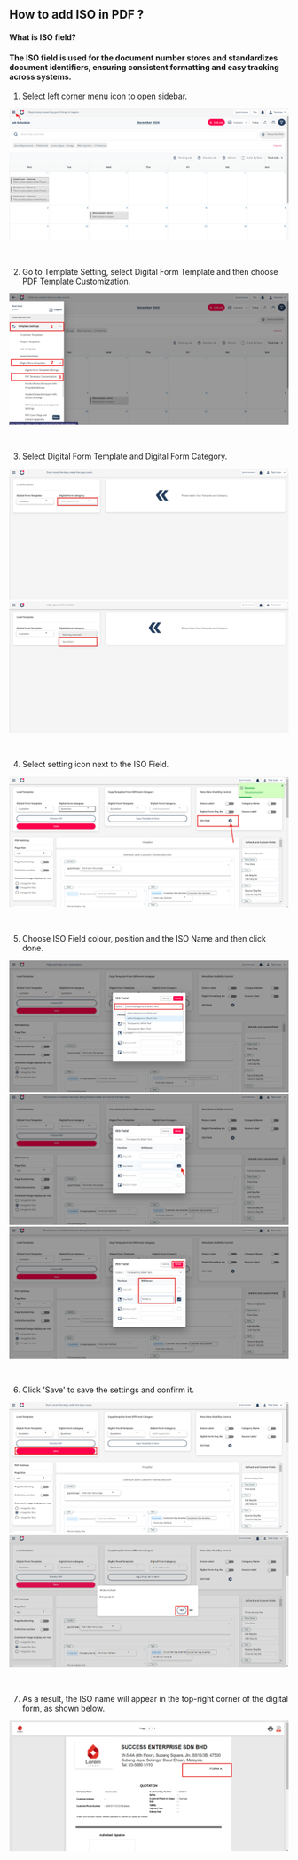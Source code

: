 ## How to add ISO in PDF ? 
#### What is ISO field?
#### The ISO field is used for the document number stores and standardizes document identifiers, ensuring consistent formatting and easy tracking across systems.


1) Select left corner menu icon to open sidebar. <br>
<p align="center">
         <img src="img2/ISO_Field_Step_1.png" alt="What is ISO field?">
</p><br>

2) Go to Template Setting, select Digital Form Template and then choose PDF Template Customization. <br>
<p align="center">
         <img src="img2/ISO_Field_Step_2.png" alt="What is ISO field?">
</p><br>

3) Select Digital Form Template and Digital Form Category. <br>
<p align="center">
         <img src="img2/ISO_Field_Step_3.png" alt="What is ISO field?">
         <img src="img2/ISO_Field_Step_4.png" alt="What is ISO field?">
</p><br>

4) Select setting icon next to the ISO Field. <br>
<p align="center">
         <img src="img2/ISO_Field_Step_5.png" alt="What is ISO field?">
</p><br>

5) Choose ISO Field colour, position and the ISO Name and then click done. <br>
<p align="center">
         <img src="img2/ISO_Field_Step_6.png" alt="What is ISO field?">
         <img src="img2/ISO_Field_Step_7.png" alt="What is ISO field?">
         <img src="img2/ISO_Field_Step_11.png" alt="What is ISO field?">
</p><br>

6) Click 'Save' to save the settings and confirm it. <br>
<p align="center">
         <img src="img2/ISO_Field_Step_8.png" alt="What is ISO field?">
         <img src="img2/ISO_Field_Step_9.png" alt="What is ISO field?">
</p><br>

7) As a result, the ISO name will appear in the top-right corner of the digital form, as shown below. <br>
<p align="center">
         <img src="img2/ISO_Field_Step_10.png" alt="What is ISO field?">
</p><br>
